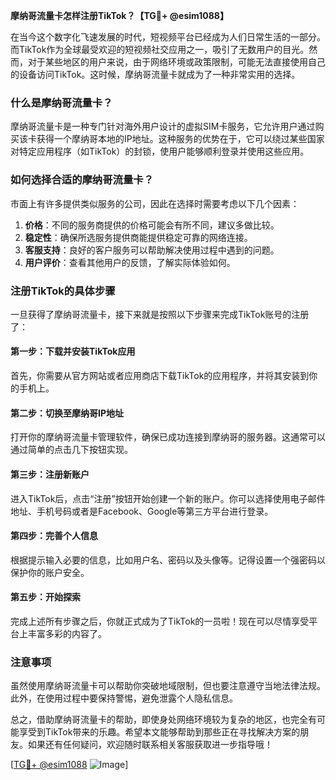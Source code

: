 **摩纳哥流量卡怎样注册TikTok？【TG💪+ @esim1088】**

在当今这个数字化飞速发展的时代，短视频平台已经成为人们日常生活的一部分。而TikTok作为全球最受欢迎的短视频社交应用之一，吸引了无数用户的目光。然而，对于某些地区的用户来说，由于网络环境或政策限制，可能无法直接使用自己的设备访问TikTok。这时候，摩纳哥流量卡就成为了一种非常实用的选择。

### 什么是摩纳哥流量卡？

摩纳哥流量卡是一种专门针对海外用户设计的虚拟SIM卡服务，它允许用户通过购买该卡获得一个摩纳哥本地的IP地址。这种服务的优势在于，它可以绕过某些国家对特定应用程序（如TikTok）的封锁，使用户能够顺利登录并使用这些应用。

### 如何选择合适的摩纳哥流量卡？

市面上有许多提供类似服务的公司，因此在选择时需要考虑以下几个因素：

1. **价格**：不同的服务商提供的价格可能会有所不同，建议多做比较。
2. **稳定性**：确保所选服务提供商能提供稳定可靠的网络连接。
3. **客服支持**：良好的客户服务可以帮助解决使用过程中遇到的问题。
4. **用户评价**：查看其他用户的反馈，了解实际体验如何。

### 注册TikTok的具体步骤

一旦获得了摩纳哥流量卡，接下来就是按照以下步骤来完成TikTok账号的注册了：

#### 第一步：下载并安装TikTok应用
首先，你需要从官方网站或者应用商店下载TikTok的应用程序，并将其安装到你的手机上。

#### 第二步：切换至摩纳哥IP地址
打开你的摩纳哥流量卡管理软件，确保已成功连接到摩纳哥的服务器。这通常可以通过简单的点击几下按钮实现。

#### 第三步：注册新账户
进入TikTok后，点击“注册”按钮开始创建一个新的账户。你可以选择使用电子邮件地址、手机号码或者是Facebook、Google等第三方平台进行登录。

#### 第四步：完善个人信息
根据提示输入必要的信息，比如用户名、密码以及头像等。记得设置一个强密码以保护你的账户安全。

#### 第五步：开始探索
完成上述所有步骤之后，你就正式成为了TikTok的一员啦！现在可以尽情享受平台上丰富多彩的内容了。

### 注意事项

虽然使用摩纳哥流量卡可以帮助你突破地域限制，但也要注意遵守当地法律法规。此外，在使用过程中要保持警惕，避免泄露个人隐私信息。

总之，借助摩纳哥流量卡的帮助，即使身处网络环境较为复杂的地区，也完全有可能享受到TikTok带来的乐趣。希望本文能够帮助到那些正在寻找解决方案的朋友。如果还有任何疑问，欢迎随时联系相关客服获取进一步指导哦！

[[TG💪+ @esim1088](https://t.me/s/esim1088) ![Image](https://i.postimg.cc/4NQfJmqS/Snipaste-2025-05-13-00-14-12.png)]